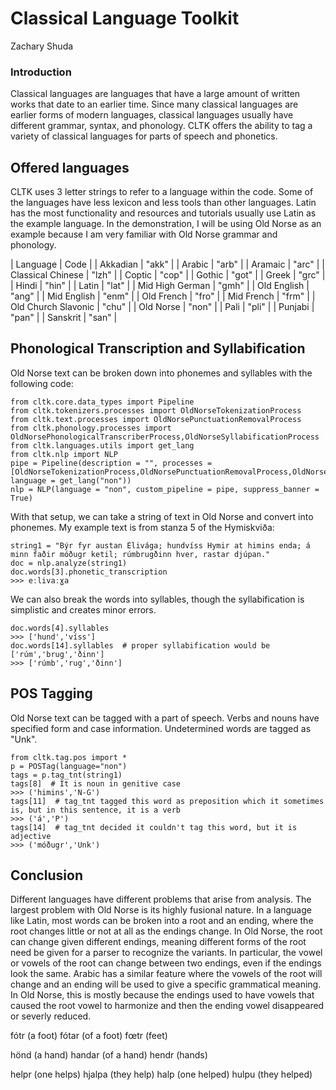# Classical Language Toolkit
Zachary Shuda
### Introduction
Classical languages are languages that have a large amount of written works that date to an earlier time. Since many classical languages are earlier forms of modern languages, classical languages usually have different grammar, syntax, and phonology. CLTK offers the ability to tag a variety of classical languages for parts of speech and phonetics.
## Offered languages
CLTK uses 3 letter strings to refer to a language within the code. Some of the languages have less lexicon and less tools than other languages. Latin has the most functionality and resources and tutorials usually use Latin as the example language. In the demonstration, I will be using Old Norse as an example because I am very familiar with Old Norse grammar and phonology.

| Language  | Code |
| Akkadian  | "akk"  |
| Arabic  | "arb"  |
| Aramaic | "arc" |
| Classical Chinese | "lzh" |
| Coptic | "cop" |
| Gothic | "got" |
| Greek | "grc" |
| Hindi | "hin" |
| Latin | "lat" |
| Mid High German | "gmh" |
| Old English | "ang" |
| Mid English | "enm" |
| Old French | "fro" |
| Mid French | "frm" |
| Old Church Slavonic | "chu" |
| Old Norse | "non" |
| Pali | "pli" |
| Punjabi | "pan" |
| Sanskrit | "san" |

## Phonological Transcription and Syllabification
Old Norse text can be broken down into phonemes and syllables with the following code:

```
from cltk.core.data_types import Pipeline
from cltk.tokenizers.processes import OldNorseTokenizationProcess
from cltk.text.processes import OldNorsePunctuationRemovalProcess
from cltk.phonology.processes import OldNorsePhonologicalTranscriberProcess,OldNorseSyllabificationProcess
from cltk.languages.utils import get_lang
from cltk.nlp import NLP
pipe = Pipeline(description = "", processes = [OldNorseTokenizationProcess,OldNorsePunctuationRemovalProcess,OldNorsePhonologicalTranscriberProcess,OldNorseSyllabificationProcess], language = get_lang("non"))
nlp = NLP(language = "non", custom_pipeline = pipe, suppress_banner = True)
```

With that setup, we can take a string of text in Old Norse and convert into phonemes. My example text is from stanza 5 of the Hymiskviða:

```
string1 = "Býr fyr austan Élivága; hundvíss Hymir at himins enda; á minn faðir móðugr ketil; rúmbrugðinn hver, rastar djúpan."
doc = nlp.analyze(string1)
doc.words[3].phonetic_transcription
>>> eːlivaːɣa
```

We can also break the words into syllables, though the syllabification is simplistic and creates minor errors.

```
doc.words[4].syllables
>>> ['hund','víss']
doc.words[14].syllables  # proper syllabification would be ['rúm','brug','ðinn']
>>> ['rúmb','rug','ðinn']
```

## POS Tagging
Old Norse text can be tagged with a part of speech. Verbs and nouns have specified form and case information. Undetermined words are tagged as "Unk".

```
from cltk.tag.pos import *
p = POSTag(language="non")
tags = p.tag_tnt(string1)
tags[8]  # It is noun in genitive case
>>> ('himins','N-G')
tags[11]  # tag_tnt tagged this word as preposition which it sometimes is, but in this sentence, it is a verb
>>> ('á','P')
tags[14]  # tag_tnt decided it couldn't tag this word, but it is adjective
>>> ('móðugr','Unk')
```
## Conclusion
Different languages have different problems that arise from analysis. The largest problem with Old Norse is its highly fusional nature. In a language like Latin, most words can be broken into a root and an ending, where the root changes little or not at all as the endings change. In Old Norse, the root can change given different endings, meaning different forms of the root need be given for a parser to recognize the variants. In particular, the vowel or vowels of the root can change between two endings, even if the endings look the same. Arabic has a similar feature where the vowels of the root will change and an ending will be used to give a specific grammatical meaning. In Old Norse, this is mostly because the endings used to have vowels that caused the root vowel to harmonize and then the ending vowel disappeared or severly reduced.

fótr (a foot) fótar (of a foot) fœtr (feet)

hönd (a hand) handar (of a hand) hendr (hands)

helpr (one helps) hjalpa (they help) halp (one helped) hulpu (they helped)
